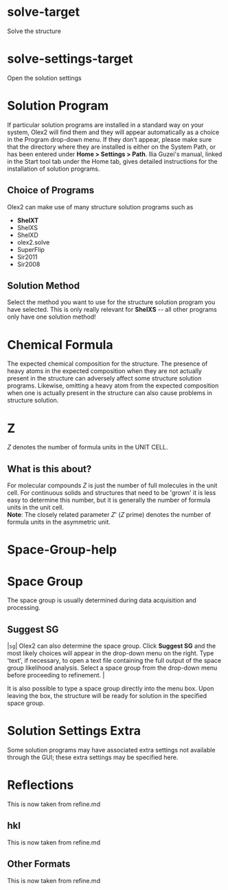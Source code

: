 # solve-target
Solve the structure

# solve-settings-target
Open the solution settings

# Solution Program
If particular solution programs are installed in a standard way on your system, Olex2 will find them and they will appear automatically as a choice in the Program drop-down menu. If they don't appear, please make sure that the directory where they are installed is either on the System Path, or has been entered under **Home > Settings > Path**. Ilia Guzei's manual, linked in the Start tool tab under the Home tab, gives detailed instructions for the installation of solution programs.

## Choice of Programs
Olex2 can make use of many structure solution programs such as

  - **ShelXT**
  - ShelXS
  - ShelXD
  - olex2.solve
  - SuperFlip
  - Sir2011
  - Sir2008

## Solution Method
Select the method you want to use for the structure solution program you have selected. This is only really relevant for **ShelXS** -- all other programs only have one solution method!


# Chemical Formula
The expected chemical composition for the structure. The presence of heavy atoms in the expected composition when they are not actually present in the structure can adversely affect some structure solution programs. Likewise, omitting a heavy atom from the expected composition when one is actually present in the structure can also cause problems in structure solution.


# Z
*Z* denotes the number of formula units in the UNIT CELL.

## What is this about?
For molecular compounds *Z* is just the number of full molecules in the unit cell. For continuous solids and structures that need to be 'grown' it is less easy to determine this number, but it is generally the number of formula units in the unit cell. <br>**Note**: The closely related parameter *Z*' (*Z* prime) denotes the number of formula units in the asymmetric unit.


# Space-Group-help


# Space Group
The space group is usually determined during data acquisition and processing.

## Suggest SG
|`sg`| Olex2 can also determine the space group. Click **Suggest SG** and the most likely choices will appear in the drop-down menu on the right. Type 'text', if necessary, to open a text file containing the full output of the space group likelihood analysis. Select a space group from the drop-down menu before proceeding to refinement. |

It is also possible to type a space group directly into the menu box. Upon leaving the box, the structure will be ready for solution in the specified space group.


# Solution Settings Extra
Some solution programs may have associated extra settings not available through the GUI; these extra settings may be specified here. 


# Reflections
This is now taken from refine.md
## hkl
This is now taken from refine.md
## Other Formats
This is now taken from refine.md